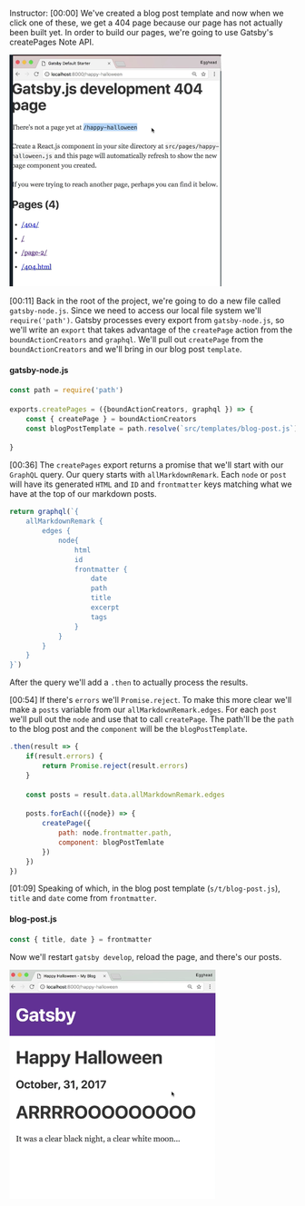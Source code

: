 Instructor: [00:00] We've created a blog post template and now when we click one of these, we get a 404 page because our page has not actually been built yet. In order to build our pages, we're going to use Gatsby's createPages Note API.

![404 Page](../images/gatsby-dynamically-generate-gatsby-blog-posts-by-path-404-page.png)

[00:11] Back in the root of the project, we're going to do a new file called `gatsby-node.js`. Since we need to access our local file system we'll `require('path')`. Gatsby processes every export from `gatsby-node.js`, so we'll write an `export` that takes advantage of the `createPage` action from the `boundActionCreators` and `graphql`. We'll pull out `createPage` from the `boundActionCreators` and we'll bring in our blog post `template`.

#### gatsby-node.js
```js
const path = require('path')

exports.createPages = ({boundActionCreators, graphql }) => {
    const { createPage } = boundActionCreators
    const blogPostTemplate = path.resolve(`src/templates/blog-post.js`)

}
```

[00:36] The `createPages` export returns a promise that we'll start with our `GraphQL` query. Our query starts with `allMarkdownRemark`. Each `node` or `post` will have its generated `HTML` and `ID` and `frontmatter` keys matching what we have at the top of our markdown posts. 

```js
return graphql(`{
    allMarkdownRemark {
        edges {
            node{
                html
                id
                frontmatter {
                    date
                    path
                    title
                    excerpt
                    tags
                }
            }
        }
    }
}`)
```

After the query we'll add a `.then` to actually process the results.

[00:54] If there's `errors` we'll `Promise.reject`. To make this more clear we'll make a `posts` variable from our `allMarkdownRemark.edges`. For each `post` we'll pull out the `node` and use that to call `createPage`. The path'll be the `path` to the blog post and the `component` will be the `blogPostTemplate`.

```js
.then(result => {
    if(result.errors) {
        return Promise.reject(result.errors)
    }

    const posts = result.data.allMarkdownRemark.edges

    posts.forEach(({node}) => {
        createPage({
            path: node.frontmatter.path,
            component: blogPostTemlate
        })
    })
})
```

[01:09] Speaking of which, in the blog post template (`s/t/blog-post.js`), `title` and `date` come from `frontmatter`. 

#### blog-post.js
```js
const { title, date } = frontmatter
```

Now we'll restart `gatsby develop`, reload the page, and there's our posts.

![Happy Halloween](../images/gatsby-dynamically-generate-gatsby-blog-posts-by-path-happy-halloween.png)
